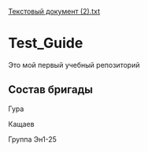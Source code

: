 [Текстовый документ (2).txt](https://github.com/Slendertop1gg/Test_Guide/files/11110946/2.txt)
# Test_Guide
Это мой первый учебный репозиторий

## Состав бригады

Гура

Кащаев

Группа Эн1-25
